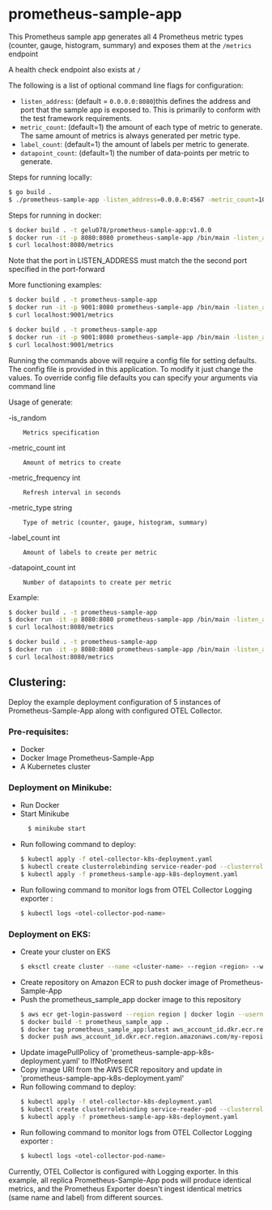 # prometheus-sample-app

This Prometheus sample app generates all 4 Prometheus metric types (counter, gauge, histogram, summary) and exposes them at the `/metrics` endpoint

A health check endpoint also exists at `/`

The following is a list of optional command line flags for configuration:
* `listen_address`: (default = `0.0.0.0:8080`)this defines the address and port that the sample app is exposed to. This is primarily to conform with the test framework requirements.
* `metric_count`: (default=1) the amount of each type of metric to generate. The same amount of metrics is always generated per metric type.
* `label_count`: (default=1) the amount of labels per metric to generate.
* `datapoint_count`: (default=1) the number of data-points per metric to generate. 

Steps for running locally:
```bash
$ go build .
$ ./prometheus-sample-app -listen_address=0.0.0.0:4567 -metric_count=100
```

Steps for running in docker:

```bash
$ docker build . -t gelu078/prometheus-sample-app:v1.0.0
$ docker run -it -p 8080:8080 prometheus-sample-app /bin/main -listen_address=0.0.0.0:8080
$ curl localhost:8080/metrics
```

Note that the port in LISTEN_ADDRESS must match the the second port specified in the port-forward

More functioning examples:

```bash
$ docker build . -t prometheus-sample-app
$ docker run -it -p 9001:8080 prometheus-sample-app /bin/main -listen_address=0.0.0.0:8080
$ curl localhost:9001/metrics
```

```bash
$ docker build . -t prometheus-sample-app
$ docker run -it -p 9001:8080 prometheus-sample-app /bin/main -listen_address=0.0.0.0:8080 -metric_count=100
$ curl localhost:9001/metrics
```

Running the commands above will require a config file for setting defaults. The config file is provided in this application. To modify it just change the values.
To override config file defaults you can specify your arguments via command line

Usage of generate:

  -is_random

    	Metrics specification

  -metric_count int

    	Amount of metrics to create

  -metric_frequency int

    	Refresh interval in seconds 

  -metric_type string
  
    	Type of metric (counter, gauge, histogram, summary) 

  -label_count int

    	Amount of labels to create per metric

  -datapoint_count int

    	Number of datapoints to create per metric

Example: 
```bash
$ docker build . -t prometheus-sample-app
$ docker run -it -p 8080:8080 prometheus-sample-app /bin/main -listen_address=0.0.0.0:8080 generate -metric_type=summary -metric_count=30 -metric_frequency=10
$ curl localhost:8080/metrics
```
```bash
$ docker build . -t prometheus-sample-app
$ docker run -it -p 8080:8080 prometheus-sample-app /bin/main -listen_address=0.0.0.0:8080 generate -metric_type=all -is_random=true
$ curl localhost:8080/metrics
```

## Clustering:
Deploy the example deployment configuration of 5 instances of Prometheus-Sample-App along with configured OTEL Collector.
    
### Pre-requisites:
- Docker
- Docker Image Prometheus-Sample-App
- A Kubernetes cluster

### Deployment on Minikube:
- Run Docker
- Start Minikube
  ```bash
    $ minikube start
  ```
- Run following command to deploy: 
    ```bash
    $ kubectl apply -f otel-collector-k8s-deployment.yaml
    $ kubectl create clusterrolebinding service-reader-pod --clusterrole=service-reader --serviceaccount=default:default
    $ kubectl apply -f prometheus-sample-app-k8s-deployment.yaml
    ```
- Run following command to monitor logs from OTEL Collector Logging exporter :
    ```bash
    $ kubectl logs <otel-collector-pod-name>
    ```
### Deployment on EKS:
- Create your cluster on EKS
  ```bash
  $ eksctl create cluster --name <cluster-name> --region <region> --with-oidc --ssh-access --ssh-public-key <public-key>
  ```
- Create repository on Amazon ECR to push docker image of Prometheus-Sample-App
- Push the prometheus_sample_app docker image to this repository
    ```bash
    $ aws ecr get-login-password --region region | docker login --username AWS --password-stdin aws_account_id.dkr.ecr.region.amazonaws.com
    $ docker build -t prometheus_sample_app .
    $ docker tag prometheus_sample_app:latest aws_account_id.dkr.ecr.region.amazonaws.com/my-repository:tag
    $ docker push aws_account_id.dkr.ecr.region.amazonaws.com/my-repository:tag
    ```
- Update imagePullPolicy of 'prometheus-sample-app-k8s-deployment.yaml' to IfNotPresent
- Copy image URI from the AWS ECR repository and update in 'prometheus-sample-app-k8s-deployment.yaml'
- Run following command to deploy:
    ```bash
    $ kubectl apply -f otel-collector-k8s-deployment.yaml
    $ kubectl create clusterrolebinding service-reader-pod --clusterrole=service-reader --serviceaccount=default:default
    $ kubectl apply -f prometheus-sample-app-k8s-deployment.yaml
    ```
- Run following command to monitor logs from OTEL Collector Logging exporter :
    ```bash
    $ kubectl logs <otel-collector-pod-name>
    ```

Currently, OTEL Collector is configured with Logging exporter. In this example, all replica Prometheus-Sample-App pods will produce identical metrics, and the Prometheus Exporter doesn't ingest identical metrics (same name and label) from different sources.
